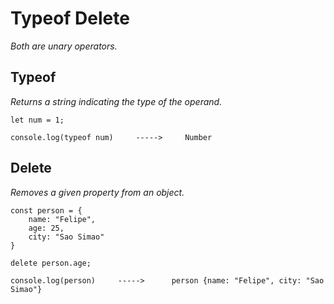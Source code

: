 # Typeof Delete 

_Both are unary operators._


## Typeof

_Returns a string indicating the type of the operand._

```JS
let num = 1;

console.log(typeof num)     ----->     Number
```       


## Delete

_Removes a given property from an object._

```JS
const person = {
    name: "Felipe",
    age: 25,
    city: "Sao Simao"
}

delete person.age;

console.log(person)     ----->      person {name: "Felipe", city: "Sao Simao"}
```
